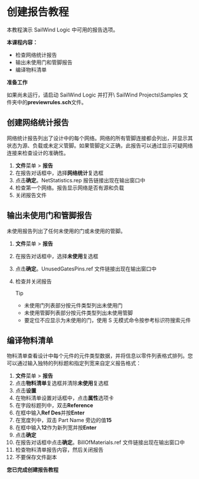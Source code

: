 # 创建报告教程
本教程演示 SailWind Logic 中可用的报告选项。

**本课程内容：**

- 检查网络统计报告
- 输出未使用门和管脚报告
- 编译物料清单

**准备工作**

如果尚未运行，请启动 SailWind Logic 并打开\ SailWind Projects\Samples 文件夹中的**previewrules.sch**文件。

## 创建网络统计报告
网络统计报告列出了设计中的每个网络。网络的所有管脚连接都会列出，并显示其状态为源、负载或未定义管脚。如果管脚定义正确，此报告可以通过显示可疑网络连接来检查设计的准确性。

1. **文件**菜单 > **报告**
2. 在报告对话框中，选择**网络统计**复选框
3. 点击**确定**。NetStatistics.rep 报告链接出现在输出窗口中
4. 检查第一个网络。报告显示网络是否有源和负载
5. 关闭报告文件

## 输出未使用门和管脚报告
未使用报告列出了任何未使用的门或未使用的管脚。

1. **文件**菜单 > **报告**
2. 在报告对话框中，选择**未使用**复选框
3. 点击**确定**。UnusedGatesPins.ref 文件链接出现在输出窗口中
4. 检查并关闭报告

   > [!TIP]
   >
   > - 未使用门列表部分按元件类型列出未使用门
   > - 未使用管脚列表部分按元件类型列出未使用管脚
   > - 要定位不应显示为未使用的门，使用 S 无模式命令按参考标识符搜索元件

## 编译物料清单
物料清单查看设计中每个元件的元件类型数据，并将信息以零件列表格式排列。您可以通过输入独特的列标题和指定列宽来自定义报告格式：

1. **文件**菜单 > **报告**
2. 点击**物料清单**复选框并清除**未使用**复选框
3. 点击**设置**
4. 在物料清单设置对话框中，点击**属性**选项卡
5. 在字段标题列中，双击**Reference**
6. 在框中输入**Ref Des**并按**Enter**
7. 在宽度列中，双击 Part Name 旁边的值**15**
8. 在框中输入**12**作为新列宽并按**Enter**
9. 点击**确定**
10. 在报告对话框中点击**确定**。BillOfMaterials.ref 文件链接出现在输出窗口中
11. 检查物料清单报告内容，然后关闭报告
12. 不要保存文件副本

**您已完成创建报告教程**